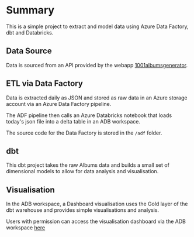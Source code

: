 # Summary

This is a simple project to extract and model data using Azure Data Factory, dbt and Databricks.

## Data Source

Data is sourced from an API provided by the webapp [1001albumsgenerator](https://1001albumsgenerator.com/). 

## ETL via Data Factory

Data is extracted daily as JSON and stored as raw data in an Azure storage account via an Azure Data Factory
pipeline.

The ADF pipeline then calls an Azure Databricks notebook that loads today's json file into a delta table in an
ADB workspace.

The source code for the Data Factory is stored in the `/adf` folder.

## dbt

This dbt project takes the raw Albums data and builds a small set of dimensional models to allow for data analysis and
visualisation. 

## Visualisation

In the ADB workspace, a Dashboard visualisation uses the Gold layer of the dbt warehouse and provides simple
visualisations and analysis.

Users with permission can access the visualisation dashboard via the ADB workspace [here](https://adb-2359489148887710.10.azuredatabricks.net/dashboardsv3/01ef83092f1b1403b7967bea7000d543/published?o=2359489148887710)
